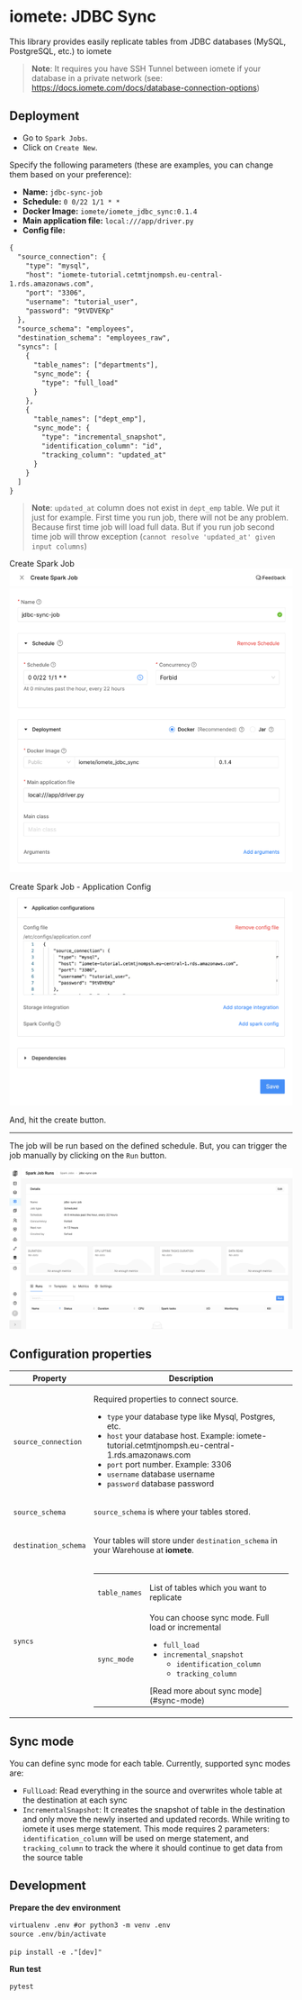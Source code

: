 # iomete: JDBC Sync

This library provides easily replicate tables from JDBC databases (MySQL, PostgreSQL, etc.) to iomete

> **Note**: It requires you have SSH Tunnel between iomete if your database in a private network (see: https://docs.iomete.com/docs/database-connection-options)


## Deployment

- Go to `Spark Jobs`.
- Click on `Create New`.

Specify the following parameters (these are examples, you can change them based on your preference):
- **Name:** `jdbc-sync-job`
- **Schedule:** `0 0/22 1/1 * *`
- **Docker Image:** `iomete/iomete_jdbc_sync:0.1.4`
- **Main application file:** `local:///app/driver.py`
- **Config file:** 
```hocon
{
  "source_connection": {
    "type": "mysql",
    "host": "iomete-tutorial.cetmtjnompsh.eu-central-1.rds.amazonaws.com",
    "port": "3306",
    "username": "tutorial_user",
    "password": "9tVDVEKp"
  },
  "source_schema": "employees",
  "destination_schema": "employees_raw",
  "syncs": [
    {
      "table_names": ["departments"],
      "sync_mode": {
        "type": "full_load"
      }
    },
    {
      "table_names": ["dept_emp"],
      "sync_mode": {
        "type": "incremental_snapshot",
        "identification_column": "id",
        "tracking_column": "updated_at"
      }
    }
  ]
}
```
> **Note**: `updated_at` column does not exist in `dept_emp` table. We put it just for example. First time you run job, there will not be any problem. Because first time job will load full data. But if you run job second time job will throw exception (`cannot resolve 'updated_at' given input columns`)

Create Spark Job
![Create Spark Job.png](doc/img/1-create-spark-job.png)

Create Spark Job - Application Config
![Create Spark Job - Application Config.png](doc/img/2-create-spark-job-application-config.png)

And, hit the create button.

---
The job will be run based on the defined schedule. But, you can trigger the job manually by clicking on the `Run` button.

![Manual Run](doc/img/3-manual-run.png)


## Configuration properties
<table>
  <thead>
    <tr>
      <th>Property</th>
      <th>Description</th>
    </tr>
  </thead>

  <tbody>
    <tr>
      <td>
        <code>source_connection</code><br/>
      </td>
      <td>
        <p>Required properties to connect  source.</p>
        <ul>
          <li><code>type</code> your database type like Mysql, Postgres, etc.</li>
          <li><code>host</code> your database host. Example: iomete-tutorial.cetmtjnompsh.eu-central-1.rds.amazonaws.com</li>
          <li><code>port</code> port number. Example: 3306</li>
          <li><code>username</code> database username</li>
          <li><code>password</code> database password</li>
        </ul>
      </td>
    </tr>
    <tr>
      <td>
        <code>source_schema</code><br/>
      </td>
      <td>
        <p><code>source_schema</code> is where your tables stored.</p>
      </td>
    </tr>
    <tr>
      <td>
        <code>destination_schema</code><br/>
      </td>
      <td>
        <p>Your tables will store under <code>destination_schema</code> in your Warehouse at <strong>iomete</strong>.</p>
      </td>
    </tr>
    <tr>
      <td>
        <code>syncs</code><br/>
      </td>
      <td>
        <table>
          <tbody>
            <tr>
              <td>
                <code>table_names</code>
              </td>
              <td>
                <p>List of tables which you want to replicate</p>
              </td>
            </tr>
            <tr>
              <td>
                <code>sync_mode</code>
              </td>
              <td>
                You can choose sync mode. Full load or incremental
                <ul>
                  <li><code>full_load</code></li>
                  <li><code>incremental_snapshot</code>
                    <ul>
                      <li><code>identification_column</code></li>
                      <li><code>tracking_column</code></li>
                    </ul>
                  </li>
                </ul>
                [Read more about sync mode](#sync-mode)
              </td>
            </tr>
          </tbody>
        </table>
      </td>
    </tr>
</tbody>
</table>

## Sync mode

You can define sync mode for each table. Currently, supported sync modes are:

- `FullLoad`: Read everything in the source and overwrites whole table at the destination at each sync
- `IncrementalSnapshot`: It creates the snapshot of table in the destination and only move the newly inserted and
  updated records. While writing to iomete it uses merge statement. This mode requires 2
  parameters: `identification_column` will be used on merge statement, and `tracking_column` to track the where it
  should continue to get data from the source table

## Development

**Prepare the dev environment**

```shell
virtualenv .env #or python3 -m venv .env
source .env/bin/activate

pip install -e ."[dev]"
```

**Run test**

```shell
pytest
```